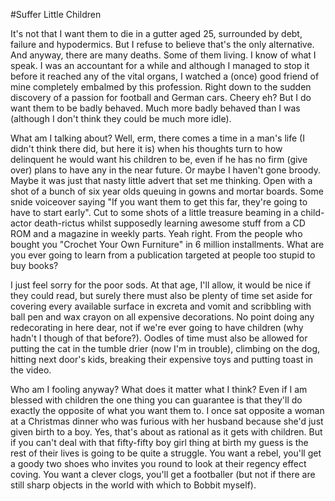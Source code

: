 #Suffer Little Children

It's not that I want them to die in a gutter aged 25, surrounded by debt, failure and hypodermics. But I refuse to believe that's the only alternative. And anyway, there are many deaths. Some of them living. I know of what I speak. I was an accountant for a while and although I managed to stop it before it reached any of the vital organs, I watched a (once) good friend of mine completely embalmed by this profession. Right down to the sudden discovery of a passion for football and German cars. Cheery eh? But I do want them to be badly behaved. Much more badly behaved than I was (although I don't think they could be much more idle). 

What am I talking about? Well, erm, there comes a time in a man's life (I didn't think there did, but here it is) when his thoughts turn to how delinquent he would want his children to be, even if he has no firm (give over) plans to have any in the near future. Or maybe I haven't gone broody. Maybe it was just that nasty little advert that set me thinking. Open with a shot of a bunch of six year olds queuing in gowns and mortar boards. Some snide voiceover saying "If you want them to get this far, they're going to have to start early". Cut to some shots of a little treasure beaming in a child-actor death-rictus whilst supposedly learning awesome stuff from a CD ROM and a magazine in weekly parts. Yeah right. From the people who bought you "Crochet Your Own Furniture" in 6 million installments. What are you ever going to learn from a publication targeted at people too stupid to buy books? 

I just feel sorry for the poor sods. At that age, I'll allow, it would be nice if they could read, but surely there must also be plenty of time set aside for covering every available surface in excreta and vomit and scribbling with ball pen and wax crayon on all expensive decorations. No point doing any redecorating in here dear, not if we're ever going to have children (why hadn't I though of that before?). Oodles of time must also be allowed for putting the cat in the tumble drier (now I'm in trouble), climbing on the dog, hitting next door's kids, breaking their expensive toys and putting toast in the video. 

Who am I fooling anyway? What does it matter what I think? Even if I am blessed with children the one thing you can guarantee is that they'll do exactly the opposite of what you want them to. I once sat opposite a woman at a Christmas dinner who was furious with her husband because she'd just given birth to a boy. Yes, that's about as rational as it gets with children. But if you can't deal with that fifty-fifty boy girl thing at birth my guess is the rest of their lives is going to be quite a struggle. You want a rebel, you'll get a goody two shoes who invites you round to look at their regency effect coving. You want a clever clogs, you'll get a footballer (but not if there are still sharp objects in the world with which to Bobbit myself).

 
